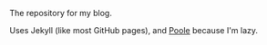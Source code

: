 The repository for my blog.

Uses Jekyll (like most GitHub pages), and [Poole](https://github.com/poole/poole) because I'm lazy.
